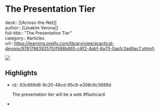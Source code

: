 # The Presentation Tier

deck:: [[Across-the-Net]]\
author:: [[Joakim Verona]]\
full-title:: "The Presentation Tier"\
category:: #articles\
url:: https://learning.oreilly.com/library/view/practical-devops/9781788392570/f588b865-c8f2-4ab1-8a70-0aa1c3ad9ac7.xhtml\

![](https://readwise-assets.s3.amazonaws.com/static/images/article2.74d541386bbf.png)
## Highlights
- id:: 63c669d6-9c20-48cd-95c9-e308c6c3689d
  
  The presentation tier will be a web #flashcard
-
